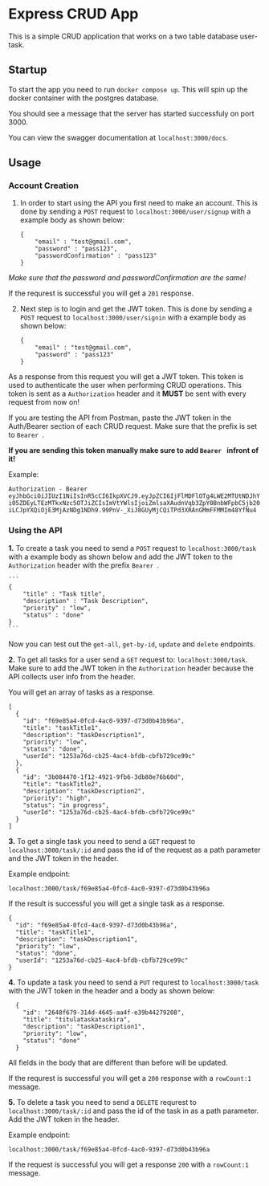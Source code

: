 # Express CRUD App
This is a simple CRUD application that works on a two table database user-task.

## Startup

To start the app you need to run `docker compose up`. This will spin up the docker container with the postgres database.

You should see a message that the server has started successfuly on port 3000.

You can view the swagger documentation at `localhost:3000/docs`.

## Usage

### Account Creation

1. In order to start using the API you first need to make an account. 
This is done by sending a `POST` request to `localhost:3000/user/signup` with a example body as shown below:

    ```
    {
        "email" : "test@gmail.com",
        "password" : "pass123",
        "passwordConfirmation" : "pass123"
    }
    ```
*Make sure that the password and passwordConfirmation are the same!*

If the requrest is successful you will get a `201` response.

2. Next step is to login and get the JWT token.
This is done by sending a `POST` request to `localhost:3000/user/signin` with a example body as shown below:

    ```
    {
        "email" : "test@gmail.com",
        "password" : "pass123"
    }
    ```

As a response from this request you will get a JWT token. This token is used to authenticate the user when performing CRUD operations.
This token is sent as a `Authorization` header and it **MUST** be sent with every request from now on!

If you are testing the API from Postman, paste the JWT token in the Auth/Bearer section of each CRUD request. Make sure that the prefix is set to `Bearer `.

**If you are sending this token manually make sure to add `Bearer ` infront of it!**

Example: 

`Authorization - Bearer eyJhbGciOiJIUzI1NiIsInR5cCI6IkpXVCJ9.eyJpZCI6IjFlMDFlOTg4LWE2MTUtNDJhYi05ZDEyLTEzMTkxNzc5OTJiZCIsImVtYWlsIjoiZmlsaXAudnVqb3ZpY0BnbWFpbC5jb20iLCJpYXQiOjE3MjAzNDg1NDh9.99PnV-_XiJ8GUyMjCQiTPd3XRAnGMmFFMMIm48YfNu4`

### Using the API

**1.** To create a task you need to send a `POST` request to `localhost:3000/task` with a example body as shown below and add the JWT token to the `Authorization` header with the prefix `Bearer `.

    ```
    {
        "title" : "Task title",
        "description" : "Task Description",
        "priority" : "low",
        "status" : "done"
    }
    ```

Now you can test out the `get-all`, `get-by-id`, `update` and `delete` endpoints.

**2.** To get all tasks for a user send a `GET` request to: `localhost:3000/task`. Make sure to add the JWT
token in the `Authorization` header because the API collects user info from the header.

You will get an array of tasks as a response.

```
[
  {
    "id": "f69e85a4-0fcd-4ac0-9397-d73d0b43b96a",
    "title": "taskTitle1",
    "description": "taskDescription1",
    "priority": "low",
    "status": "done",
    "userId": "1253a76d-cb25-4ac4-bfdb-cbfb729ce99c"
  },
  {
    "id": "3b084470-1f12-4921-9fb6-3db80e76b60d",
    "title": "taskTitle2",
    "description": "taskDescription2",
    "priority": "high",
    "status": "in progress",
    "userId": "1253a76d-cb25-4ac4-bfdb-cbfb729ce99c"
  }
]
```

**3.** To get a single task you need to send a `GET` request to `localhost:3000/task/:id` and pass the id
of the request as a path parameter and the JWT token in the header. 

Example endpoint:

`localhost:3000/task/f69e85a4-0fcd-4ac0-9397-d73d0b43b96a`

If the result is successful you will get a single task as a response.

```
{
  "id": "f69e85a4-0fcd-4ac0-9397-d73d0b43b96a",
  "title": "taskTitle1",
  "description": "taskDescription1",
  "priority": "low",
  "status": "done",
  "userId": "1253a76d-cb25-4ac4-bfdb-cbfb729ce99c"
}
```

**4.** To update a task you need to send a `PUT` requrest to `localhost:3000/task` with the JWT token in the header and a body as shown below:

```
  {
    "id": "2648f679-314d-4645-aa4f-e39b44279208",
    "title": "titulataskataskira",
    "description": "taskDescription1",
    "priority": "low",
    "status": "done"
  }
```

All fields in the body that are different than before will be updated.

If the requrest is successful you will get a `200` response with a `rowCount:1` message.

**5.** To delete a task you need to send a `DELETE` requrest to `localhost:3000/task/:id` and pass the 
id of the task in as a path parameter. Add the JWT token in the header. 

Example endpoint:

`localhost:3000/task/f69e85a4-0fcd-4ac0-9397-d73d0b43b96a`

If the request is successful you will get a response `200` with a `rowCount:1` message.